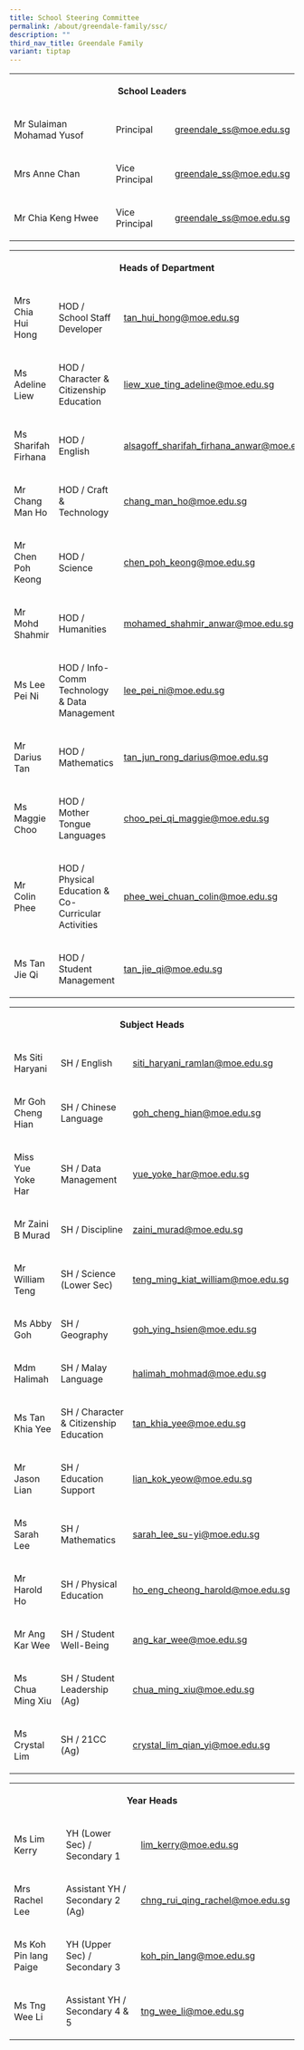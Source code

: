```yaml
---
title: School Steering Committee
permalink: /about/greendale-family/ssc/
description: ""
third_nav_title: Greendale Family
variant: tiptap
---
```

<table style="minWidth: 75px">
<colgroup>
<col>
<col>
<col>
</colgroup>
<tbody>
<tr>
<th rowspan="1" colspan="3">
<p>School Leaders</p>
</th>
</tr>
<tr>
<td rowspan="1" colspan="1">
<p>Mr Sulaiman Mohamad Yusof</p>
</td>
<td rowspan="1" colspan="1">
<p>Principal</p>
</td>
<td rowspan="1" colspan="1">
<p><a href="mailto:greendale_ss@moe.edu.sg" rel="noopener noreferrer nofollow" target="_blank">greendale_ss@moe.edu.sg</a>
</p>
</td>
</tr>
<tr>
<td rowspan="1" colspan="1">
<p>Mrs Anne Chan</p>
</td>
<td rowspan="1" colspan="1">
<p>Vice Principal</p>
</td>
<td rowspan="1" colspan="1">
<p><a href="mailto:greendale_ss@moe.edu.sg" rel="noopener noreferrer nofollow" target="_blank">greendale_ss@moe.edu.sg</a>
</p>
</td>
</tr>
<tr>
<td rowspan="1" colspan="1">
<p>Mr Chia Keng Hwee</p>
</td>
<td rowspan="1" colspan="1">
<p>Vice Principal</p>
</td>
<td rowspan="1" colspan="1">
<p><a href="mailto:greendale_ss@moe.edu.sg" rel="noopener noreferrer nofollow" target="_blank">greendale_ss@moe.edu.sg</a>
</p>
</td>
</tr>
</tbody>
</table>
<table style="minWidth: 75px">
<colgroup>
<col>
<col>
<col>
</colgroup>
<tbody>
<tr>
<th rowspan="1" colspan="3">
<p>Heads of Department</p>
</th>
</tr>
<tr>
<td rowspan="1" colspan="1">
<p>Mrs Chia Hui Hong</p>
</td>
<td rowspan="1" colspan="1">
<p>HOD / School Staff Developer</p>
</td>
<td rowspan="1" colspan="1">
<p><a href="mailto:tan_hui_hong@moe.edu.sg" rel="noopener noreferrer nofollow" target="_blank">tan_hui_hong@moe.edu.sg</a>
</p>
</td>
</tr>
<tr>
<td rowspan="1" colspan="1">
<p>Ms Adeline Liew</p>
</td>
<td rowspan="1" colspan="1">
<p>HOD / Character &amp; Citizenship Education</p>
</td>
<td rowspan="1" colspan="1">
<p><a href="mailto:liew_xue_ting_adeline@moe.edu.sg" rel="noopener noreferrer nofollow" target="_blank">liew_xue_ting_adeline@moe.edu.sg</a>
</p>
</td>
</tr>
<tr>
<td rowspan="1" colspan="1">
<p>Ms Sharifah Firhana</p>
</td>
<td rowspan="1" colspan="1">
<p>HOD / English</p>
</td>
<td rowspan="1" colspan="1">
<p><a href="mailto:alsagoff_sharifah_firhana_anwar@moe.edu.sg" rel="noopener noreferrer nofollow" target="_blank">alsagoff_sharifah_firhana_anwar@moe.edu.sg</a>
</p>
</td>
</tr>
<tr>
<td rowspan="1" colspan="1">
<p>Mr Chang Man Ho</p>
</td>
<td rowspan="1" colspan="1">
<p>HOD / Craft &amp; Technology</p>
</td>
<td rowspan="1" colspan="1">
<p><a href="mailto:chang_man_ho@moe.edu.sg" rel="noopener noreferrer nofollow" target="_blank">chang_man_ho@moe.edu.sg</a>
</p>
</td>
</tr>
<tr>
<td rowspan="1" colspan="1">
<p>Mr Chen Poh Keong</p>
</td>
<td rowspan="1" colspan="1">
<p>HOD / Science</p>
</td>
<td rowspan="1" colspan="1">
<p><a href="mailto:chen_poh_keong@moe.edu.sg" rel="noopener noreferrer nofollow" target="_blank">chen_poh_keong@moe.edu.sg</a>
</p>
</td>
</tr>
<tr>
<td rowspan="1" colspan="1">
<p>Mr Mohd Shahmir</p>
</td>
<td rowspan="1" colspan="1">
<p>HOD / Humanities</p>
</td>
<td rowspan="1" colspan="1">
<p><a href="mailto:mohamed_shahmir_anwar@moe.edu.sg" rel="noopener noreferrer nofollow" target="_blank">mohamed_shahmir_anwar@moe.edu.sg</a>
</p>
</td>
</tr>
<tr>
<td rowspan="1" colspan="1">
<p>Ms Lee Pei Ni</p>
</td>
<td rowspan="1" colspan="1">
<p>HOD / Info-Comm Technology &amp; Data Management</p>
</td>
<td rowspan="1" colspan="1">
<p><a href="mailto:lee_pei_ni@moe.edu.sg" rel="noopener noreferrer nofollow" target="_blank">lee_pei_ni@moe.edu.sg</a>
</p>
</td>
</tr>
<tr>
<td rowspan="1" colspan="1">
<p>Mr Darius Tan</p>
</td>
<td rowspan="1" colspan="1">
<p>HOD / Mathematics</p>
</td>
<td rowspan="1" colspan="1">
<p><a href="mailto:tan_jun_rong_darius@moe.edu.sg" rel="noopener noreferrer nofollow" target="_blank">tan_jun_rong_darius@moe.edu.sg</a>
</p>
</td>
</tr>
<tr>
<td rowspan="1" colspan="1">
<p>Ms Maggie Choo</p>
</td>
<td rowspan="1" colspan="1">
<p>HOD / Mother Tongue Languages</p>
</td>
<td rowspan="1" colspan="1">
<p><a href="mailto:choo_pei_qi_maggie@moe.edu.sg" rel="noopener noreferrer nofollow" target="_blank">choo_pei_qi_maggie@moe.edu.sg</a>
</p>
</td>
</tr>
<tr>
<td rowspan="1" colspan="1">
<p>Mr Colin Phee</p>
</td>
<td rowspan="1" colspan="1">
<p>HOD / Physical Education &amp; Co-Curricular Activities</p>
</td>
<td rowspan="1" colspan="1">
<p><a href="mailto:phee_wei_chuan_colin@moe.edu.sg" rel="noopener noreferrer nofollow" target="_blank">phee_wei_chuan_colin@moe.edu.sg</a>
</p>
</td>
</tr>
<tr>
<td rowspan="1" colspan="1">
<p>Ms Tan Jie Qi</p>
</td>
<td rowspan="1" colspan="1">
<p>HOD / Student Management</p>
</td>
<td rowspan="1" colspan="1">
<p><a href="mailto:tan_jie_qi@moe.edu.sg" rel="noopener noreferrer nofollow" target="_blank">tan_jie_qi@moe.edu.sg</a>
</p>
</td>
</tr>
</tbody>
</table>
<table style="minWidth: 75px">
<colgroup>
<col>
<col>
<col>
</colgroup>
<tbody>
<tr>
<th rowspan="1" colspan="3">
<p>Subject Heads</p>
</th>
</tr>
<tr>
<td rowspan="1" colspan="1">
<p>Ms Siti Haryani</p>
</td>
<td rowspan="1" colspan="1">
<p>SH / English</p>
</td>
<td rowspan="1" colspan="1">
<p><a href="mailto:siti_haryani_ramlan@moe.edu.sg" rel="noopener noreferrer nofollow" target="_blank">siti_haryani_ramlan@moe.edu.sg</a>
</p>
</td>
</tr>
<tr>
<td rowspan="1" colspan="1">
<p>Mr Goh Cheng Hian</p>
</td>
<td rowspan="1" colspan="1">
<p>SH / Chinese Language</p>
</td>
<td rowspan="1" colspan="1">
<p><a href="mailto:goh_cheng_hian@moe.edu.sg" rel="noopener noreferrer nofollow" target="_blank">goh_cheng_hian@moe.edu.sg</a>
</p>
</td>
</tr>
<tr>
<td rowspan="1" colspan="1">
<p>Miss Yue Yoke Har</p>
</td>
<td rowspan="1" colspan="1">
<p>SH / Data Management</p>
</td>
<td rowspan="1" colspan="1">
<p><a href="mailto:yue_yoke_har@moe.edu.sg" rel="noopener noreferrer nofollow" target="_blank">yue_yoke_har@moe.edu.sg</a>
</p>
</td>
</tr>
<tr>
<td rowspan="1" colspan="1">
<p>Mr Zaini B Murad</p>
</td>
<td rowspan="1" colspan="1">
<p>SH / Discipline</p>
</td>
<td rowspan="1" colspan="1">
<p><a href="mailto:zaini_murad@moe.edu.sg" rel="noopener noreferrer nofollow" target="_blank">zaini_murad@moe.edu.sg</a>
</p>
</td>
</tr>
<tr>
<td rowspan="1" colspan="1">
<p>Mr William Teng</p>
</td>
<td rowspan="1" colspan="1">
<p>SH / Science (Lower Sec)</p>
</td>
<td rowspan="1" colspan="1">
<p><a href="mailto:teng_ming_kiat_william@moe.edu.sg" rel="noopener noreferrer nofollow" target="_blank">teng_ming_kiat_william@moe.edu.sg</a>
</p>
</td>
</tr>
<tr>
<td rowspan="1" colspan="1">
<p>Ms Abby Goh</p>
</td>
<td rowspan="1" colspan="1">
<p>SH / Geography</p>
</td>
<td rowspan="1" colspan="1">
<p><a href="mailto:goh_ying_hsien@moe.edu.sg" rel="noopener noreferrer nofollow" target="_blank">goh_ying_hsien@moe.edu.sg</a>
</p>
</td>
</tr>
<tr>
<td rowspan="1" colspan="1">
<p>Mdm Halimah</p>
</td>
<td rowspan="1" colspan="1">
<p>SH / Malay Language</p>
</td>
<td rowspan="1" colspan="1">
<p><a href="mailto:halimah_mohmad@moe.edu.sg" rel="noopener noreferrer nofollow" target="_blank">halimah_mohmad@moe.edu.sg</a>
</p>
</td>
</tr>
<tr>
<td rowspan="1" colspan="1">
<p>Ms Tan Khia Yee</p>
</td>
<td rowspan="1" colspan="1">
<p>SH / Character &amp; Citizenship Education</p>
</td>
<td rowspan="1" colspan="1">
<p><a href="mailto:tan_khia_yee@moe.edu.sg" rel="noopener noreferrer nofollow" target="_blank">tan_khia_yee@moe.edu.sg</a>
</p>
</td>
</tr>
<tr>
<td rowspan="1" colspan="1">
<p>Mr Jason Lian</p>
</td>
<td rowspan="1" colspan="1">
<p>SH / Education Support</p>
</td>
<td rowspan="1" colspan="1">
<p><a href="mailto:lian_kok_yeow@moe.edu.sg" rel="noopener noreferrer nofollow" target="_blank">lian_kok_yeow@moe.edu.sg</a>
</p>
</td>
</tr>
<tr>
<td rowspan="1" colspan="1">
<p>Ms Sarah Lee</p>
</td>
<td rowspan="1" colspan="1">
<p>SH / Mathematics</p>
</td>
<td rowspan="1" colspan="1">
<p><a href="mailto:sarah_lee_su-yi@moe.edu.sg" rel="noopener noreferrer nofollow" target="_blank">sarah_lee_su-yi@moe.edu.sg</a>
</p>
</td>
</tr>
<tr>
<td rowspan="1" colspan="1">
<p>Mr Harold Ho</p>
</td>
<td rowspan="1" colspan="1">
<p>SH / Physical Education</p>
</td>
<td rowspan="1" colspan="1">
<p><a href="mailto:ho_eng_cheong_harold@moe.edu.sg" rel="noopener noreferrer nofollow" target="_blank">ho_eng_cheong_harold@moe.edu.sg</a>
</p>
</td>
</tr>
<tr>
<td rowspan="1" colspan="1">
<p>Mr Ang Kar Wee</p>
</td>
<td rowspan="1" colspan="1">
<p>SH / Student Well-Being</p>
</td>
<td rowspan="1" colspan="1">
<p><a href="mailto:ang_kar_wee@moe.edu.sg" rel="noopener noreferrer nofollow" target="_blank">ang_kar_wee@moe.edu.sg</a>
</p>
</td>
</tr>
<tr>
<td rowspan="1" colspan="1">
<p>Ms Chua Ming Xiu</p>
</td>
<td rowspan="1" colspan="1">
<p>SH / Student Leadership (Ag)</p>
</td>
<td rowspan="1" colspan="1">
<p><a href="mailto:chua_ming_xiu@moe.edu.sg" rel="noopener noreferrer nofollow" target="_blank">chua_ming_xiu@moe.edu.sg</a>
</p>
</td>
</tr>
<tr>
<td rowspan="1" colspan="1">
<p>Ms Crystal Lim</p>
</td>
<td rowspan="1" colspan="1">
<p>SH / 21CC (Ag)</p>
</td>
<td rowspan="1" colspan="1">
<p><a href="mailto:crystal_lim_qian_yi@moe.edu.sg" rel="noopener noreferrer nofollow" target="_blank">crystal_lim_qian_yi@moe.edu.sg</a>
</p>
</td>
</tr>
</tbody>
</table>
<table style="minWidth: 75px">
<colgroup>
<col>
<col>
<col>
</colgroup>
<tbody>
<tr>
<th rowspan="1" colspan="3">
<p>Year Heads</p>
</th>
</tr>
<tr>
<td rowspan="1" colspan="1">
<p>Ms Lim Kerry</p>
</td>
<td rowspan="1" colspan="1">
<p>YH (Lower Sec) / Secondary 1</p>
</td>
<td rowspan="1" colspan="1">
<p><a href="mailto:lim_kerry@moe.edu.sg" rel="noopener noreferrer nofollow" target="_blank">lim_kerry@moe.edu.sg</a>
</p>
</td>
</tr>
<tr>
<td rowspan="1" colspan="1">
<p>Mrs Rachel Lee</p>
</td>
<td rowspan="1" colspan="1">
<p>Assistant YH / Secondary 2 (Ag)</p>
</td>
<td rowspan="1" colspan="1">
<p><a href="mailto:chng_rui_qing_rachel@moe.edu.sg" rel="noopener noreferrer nofollow" target="_blank">chng_rui_qing_rachel@moe.edu.sg</a>	
</p>
</td>
</tr>
<tr>
<td rowspan="1" colspan="1">
<p>Ms Koh Pin lang Paige</p>
</td>
<td rowspan="1" colspan="1">
<p>YH (Upper Sec) / Secondary 3</p>
</td>
<td rowspan="1" colspan="1">
<p><a href="mailto:koh_pin_lang@moe.edu.sg" rel="noopener noreferrer nofollow" target="_blank">koh_pin_lang@moe.edu.sg</a>
</p>
</td>
</tr>
<tr>
<td rowspan="1" colspan="1">
<p>Ms Tng Wee Li</p>
</td>
<td rowspan="1" colspan="1">
<p>Assistant YH / Secondary 4 &amp; 5</p>
</td>
<td rowspan="1" colspan="1">
<p><a href="mailto:tng_wee_li@moe.edu.sg" rel="noopener noreferrer nofollow" target="_blank">tng_wee_li@moe.edu.sg</a>
</p>
</td>
</tr>
</tbody>
</table>
<p></p>